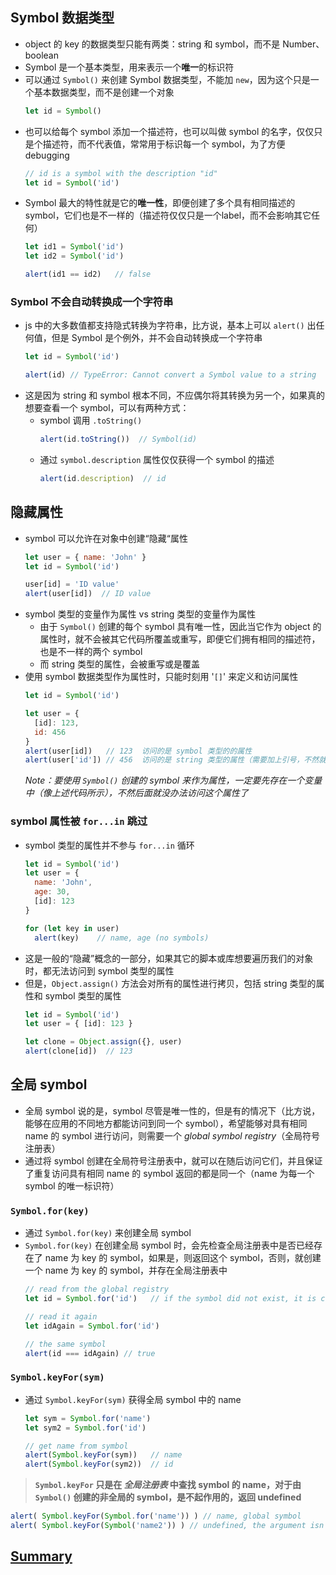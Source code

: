 ## Symbol 数据类型
+ object 的 key 的数据类型只能有两类：string 和 symbol，而不是 Number、boolean
+ Symbol 是一个基本类型，用来表示一个**唯一**的标识符
+ 可以通过 `Symbol()` 来创建 Symbol 数据类型，不能加 `new`，因为这个只是一个基本数据类型，而不是创建一个对象   
  ```javascript
  let id = Symbol()
  ```
+ 也可以给每个 symbol 添加一个描述符，也可以叫做 symbol 的名字，仅仅只是个描述符，而不代表值，常常用于标识每一个 symbol，为了方便debugging   
  ```javascript
  // id is a symbol with the description "id"
  let id = Symbol('id')
  ```
+ Symbol 最大的特性就是它的**唯一性**，即便创建了多个具有相同描述的 symbol，它们也是不一样的（描述符仅仅只是一个label，而不会影响其它任何）   
  ```javascript
  let id1 = Symbol('id')
  let id2 = Symbol('id')

  alert(id1 == id2)   // false
  ```
### Symbol 不会自动转换成一个字符串
+ js 中的大多数值都支持隐式转换为字符串，比方说，基本上可以 `alert()` 出任何值，但是 Symbol 是个例外，并不会自动转换成一个字符串    
  ```javascript
  let id = Symbol('id')

  alert(id) // TypeError: Cannot convert a Symbol value to a string
  ```
+ 这是因为 string 和 symbol 根本不同，不应偶尔将其转换为另一个，如果真的想要查看一个 symbol，可以有两种方式：
  + symbol 调用 `.toString()`
    ```javascript
    alert(id.toString())  // Symbol(id)
    ```
  + 通过 `symbol.description` 属性仅仅获得一个 symbol 的描述
    ```javascript
    alert(id.description)  // id
    ```

## 隐藏属性
+ symbol 可以允许在对象中创建“隐藏“属性
  ```javascript
  let user = { name: 'John' }
  let id = Symbol('id')

  user[id] = 'ID value'
  alert(user[id])  // ID value
  ```
+ symbol 类型的变量作为属性 vs string 类型的变量作为属性
  + 由于 `Symbol()` 创建的每个 symbol 具有唯一性，因此当它作为 object 的属性时，就不会被其它代码所覆盖或重写，即便它们拥有相同的描述符，也是不一样的两个 symbol
  + 而 string 类型的属性，会被重写或是覆盖
+ 使用 symbol 数据类型作为属性时，只能时刻用 '`[]`' 来定义和访问属性
  ```javascript
  let id = Symbol('id')

  let user = {
    [id]: 123,
    id: 456
  }
  alert(user[id])   // 123  访问的是 symbol 类型的的属性
  alert(user['id']) // 456  访问的是 string 类型的属性（需要加上引号，不然就会被视为是一个变量
  ```
  *Note：要使用 `Symbol()` 创建的 symbol 来作为属性，一定要先存在一个变量中（像上述代码所示），不然后面就没办法访问这个属性了*
 
### symbol 属性被 `for...in` 跳过
+ symbol 类型的属性并不参与 `for...in` 循环
  ```javascript
  let id = Symbol('id')
  let user = {
    name: 'John',
    age: 30,
    [id]: 123
  }

  for (let key in user) 
    alert(key)    // name, age (no symbols)
  ```
+ 这是一般的“隐藏”概念的一部分，如果其它的脚本或库想要遍历我们的对象时，都无法访问到 symbol 类型的属性
+ 但是，`Object.assign()` 方法会对所有的属性进行拷贝，包括 string 类型的属性和 symbol 类型的属性
  ```javascript
  let id = Symbol('id')
  let user = { [id]: 123 }

  let clone = Object.assign({}, user)
  alert(clone[id])  // 123
  ```

## 全局 symbol
+ 全局 symbol 说的是，symbol 尽管是唯一性的，但是有的情况下（比方说，能够在应用的不同地方都能访问到同一个 symbol），希望能够对具有相同 name 的 symbol 进行访问，则需要一个 *global symbol registry*（全局符号注册表）
+ 通过将 symbol 创建在全局符号注册表中，就可以在随后访问它们，并且保证了重复访问具有相同 name 的 symbol 返回的都是同一个（name 为每一个 symbol 的唯一标识符）
### `Symbol.for(key)`
+ 通过 `Symbol.for(key)` 来创建全局 symbol
+ `Symbol.for(key)` 在创建全局 symbol 时，会先检查全局注册表中是否已经存在了 name 为 key 的 symbol，如果是，则返回这个 symbol，否则，就创建一个 name 为 key 的 symbol，并存在全局注册表中
  ```javascript
  // read from the global registry
  let id = Symbol.for('id')   // if the symbol did not exist, it is created

  // read it again
  let idAgain = Symbol.for('id')

  // the same symbol
  alert(id === idAgain) // true
  ```
### `Symbol.keyFor(sym)`
+ 通过 `Symbol.keyFor(sym)` 获得全局 symbol 中的 name
  ```javascript
  let sym = Symbol.for('name')
  let sym2 = Symbol.for('id')

  // get name from symbol
  alert(Symbol.keyFor(sym))   // name
  alert(Symbol.keyFor(sym2))  // id
  ```
> **`Symbol.keyFor` 只是在 *全局注册表* 中查找 symbol 的 name，对于由 `Symbol()` 创建的非全局的 symbol，是不起作用的，返回 undefined**  
  ```javascript
  alert( Symbol.keyFor(Symbol.for('name')) ) // name, global symbol
  alert( Symbol.keyFor(Symbol('name2')) ) // undefined, the argument isn't a global symbol
  ```

  ## [Summary](https://javascript.info/symbol#summary)